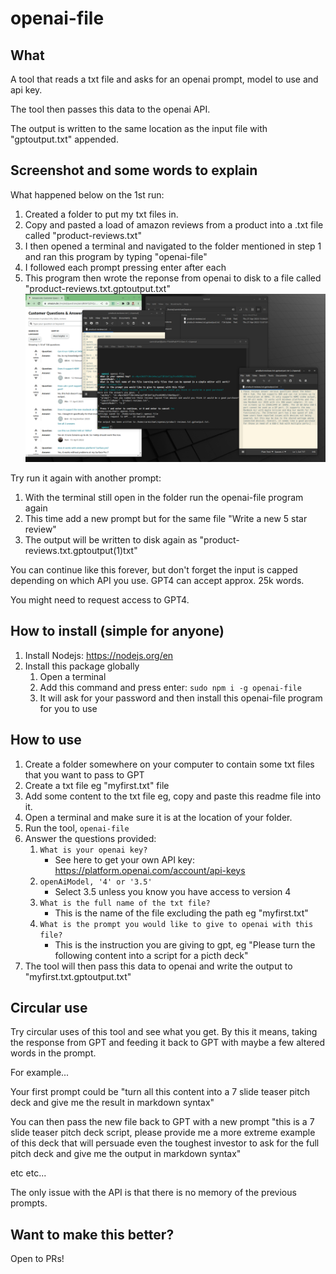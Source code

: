 # openai-file

## What

A tool that reads a txt file and asks for an openai prompt, model to use and api key.

The tool then passes this data to the openai API.

The output is written to the same location as the input file with "gptoutput.txt" appended.

## Screenshot and some words to explain
What happened below on the 1st run:
1. Created a folder to put my txt files in.
2. Copy and pasted a load of amazon reviews from a product into a .txt file called "product-reviews.txt"
3. I then opened a terminal and navigated to the folder mentioned in step 1 and ran this program by typing "openai-file"
4. I followed each prompt pressing enter after each
5. This program then wrote the reponse from openai to disk to a file called "product-reviews.txt.gptoutput.txt"
![Screenshot1](screenshot1.png)

Try run it again with another prompt:
1. With the terminal still open in the folder run the openai-file program again
2. This time add a new prompt but for the same file "Write a new 5 star review"
3. The output will be written to disk again as "product-reviews.txt.gptoutput(1)txt"

You can continue like this forever, but don't forget the input is capped depending on which API you use. GPT4 can accept approx. 25k words.

You might need to request access to GPT4.


## How to install (simple for anyone)

1. Install Nodejs: https://nodejs.org/en
2. Install this package globally
   1. Open a terminal
   2. Add this command and press enter: `sudo npm i -g openai-file`
   3. It will ask for your password and then install this openai-file program for you to use

## How to use

1. Create a folder somewhere on your computer to contain some txt files that you want to pass to GPT
2. Create a txt file eg "myfirst.txt" file
3. Add some content to the txt file eg, copy and paste this readme file into it.
4. Open a terminal and make sure it is at the location of your folder.
5. Run the tool, `openai-file`
6. Answer the questions provided:
   1. `What is your openai key?` 
      - See here to get your own API key: https://platform.openai.com/account/api-keys
   2. `openAiModel, '4' or '3.5'`
      - Select 3.5 unless you know you have access to version 4
   3. `What is the full name of the txt file?`
      - This is the name of the file excluding the path eg "myfirst.txt"
   4. `What is the prompt you would like to give to openai with this file?`
      - This is the instruction you are giving to gpt, eg "Please turn the following content into a script for a picth deck"
7. The tool will then pass this data to openai and write the output to "myfirst.txt.gptoutput.txt" 

## Circular use

Try circular uses of this tool and see what you get. By this it means, taking the response from GPT and feeding it back to GPT with maybe a few altered words in the prompt.

For example...

Your first prompt could be "turn all this content into a 7 slide teaser pitch deck and give me the result in markdown syntax"

You can then pass the new file back to GPT with a new prompt "this is a 7 slide teaser pitch deck script, please provide me a more extreme example of this deck that will persuade even the toughest investor to ask for the full pitch deck and give me the output in markdown syntax"

etc etc... 

The only issue with the API is that there is no memory of the previous prompts.

## Want to make this better?

Open to PRs!
